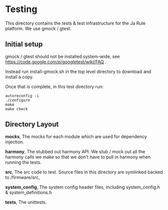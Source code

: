 # Testing

This directory contains the tests & test infrastructure for the Ja Rule
platform. We use gmock / gtest.

## Initial setup

gmock / gtest should not be installed system-wide, see
https://code.google.com/p/googletest/wiki/FAQ .

Instead run install-gmock.sh in the top level directory to download and install
a copy.

Once that is complete, in this test directory run:

```
autoreconfig -i
./configure
make
make check
```

## Directory Layout

**mocks**, The mocks for each module which are used for dependency injection.

**harmony**, The stubbed out harmony API. We stub / mock out all the harmony
calls we make so that we don't have to pull in harmony when running the tests.

**src**, The src code to test. Source files in this directory are symlinked
backed to /firmware/src,

**system_config**, The system config header files, including system_config.h &
system_definitions.h

**tests**, The unittests.
